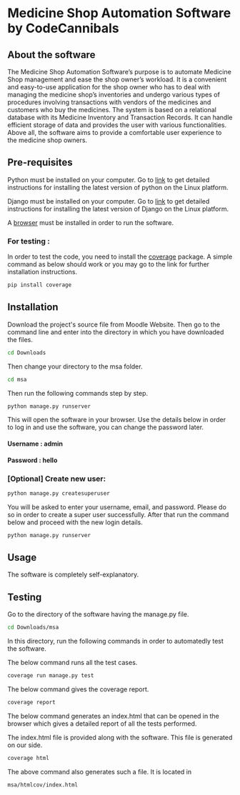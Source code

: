 # Medicine Shop Automation Software by CodeCannibals

## About the software

The Medicine Shop Automation Software’s purpose is to automate Medicine Shop management and ease the shop owner’s workload. It is a convenient and easy-to-use application for the shop owner who has to deal with managing the medicine shop’s inventories and undergo various types of procedures involving transactions with vendors of the medicines and customers who buy the medicines. The system is based on a relational database with its Medicine Inventory and Transaction Records. It can handle efficient storage of data and provides the user with various functionalities. Above all, the software aims to provide a comfortable user experience to the medicine shop owners.

## Pre-requisites

Python must be installed on your computer. Go to [link](https://phoenixnap.com/kb/how-to-install-python-3-ubuntu) to get detailed instructions for installing the latest version of python on the Linux platform.

Django must be installed on your computer. Go to [link](https://www.digitalocean.com/community/tutorials/how-to-install-the-django-web-framework-on-ubuntu-20-04) to get detailed instructions for installing the latest version of Django on the Linux platform.

A [browser](https://www.google.com/aclk?sa=l&ai=DChcSEwj32_KpxOfvAhVR10wCHUl8CPEYABABGgJ0bQ&sig=AOD64_1JzL_elPFDLixEd5Ikf0ZpdVSyQA&q&adurl&ved=2ahUKEwjOouqpxOfvAhWloekKHXtRAjgQ0Qx6BAgDEAE) must be installed in order to run the software.

### For testing :

In order to test the code, you need to install the [coverage](https://zoomadmin.com/HowToInstall/UbuntuPackage/python3-coverage) package. A simple command as below should work or you may go to the link for further installation instructions.

```bash
pip install coverage
```

## Installation

Download the project's source file from Moodle Website. Then go to the command line and enter into the directory in which you have downloaded the files.

```bash
cd Downloads
```

Then change your directory to the msa folder.

```bash
cd msa
```

Then run the following commands step by step.

```bash
python manage.py runserver
```

This will open the software in your browser. Use the details below in order to log in and use the software, you can change the password later.

#### Username : admin

#### Password : hello

### [Optional] Create new user:

```bash
python manage.py createsuperuser
```

You will be asked to enter your username, email, and password. Please do so in order to create a super user successfully. After that run the command below and proceed with the new login details.

```bash
python manage.py runserver
```

## Usage

The software is completely self-explanatory.

## Testing

Go to the directory of the software having the manage.py file.

```bash
cd Downloads/msa
```

In this directory, run the following commands in order to automatedly test the software.

The below command runs all the test cases.

```bash
coverage run manage.py test
```

The below command gives the coverage report.

```bash
coverage report
```

The below command generates an index.html that can be opened in the browser which gives a detailed report of all the tests performed.

The index.html file is provided along with the software. This file is generated on our side.

```bash
coverage html
```

The above command also generates such a file. It is located in

```bash
msa/htmlcov/index.html
```
